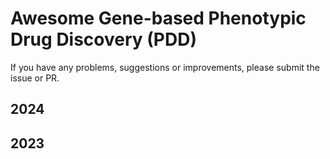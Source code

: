 # Awesome Gene-based Phenotypic Drug Discovery (PDD)

If you have any problems, suggestions or improvements, please submit the issue or PR.

## 2024




## 2023

